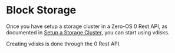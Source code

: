 # Block Storage

Once you have setup a storage cluster in a Zero-OS 0 Rest API, as documented in [Setup a Storage Cluster](/docs/storagecluster/setup.md), you can start using vdisks.

Creating vdisks is done through the 0 Rest API.
